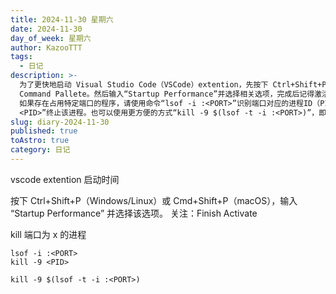 ```yaml
---
title: 2024-11-30 星期六
date: 2024-11-30
day_of_week: 星期六
author: KazooTTT
tags:
  - 日记
description: >-
  为了更快地启动 Visual Studio Code（VSCode）extention，先按下 Ctrl+Shift+P或Cmd+Shift+P进入
  Command Pallete。然后输入“Startup Performance”并选择相关选项，完成后记得激活功能以保持其设置。
  如果存在占用特定端口的程序，请使用命令“lsof -i :<PORT>”识别端口对应的进程ID（PID），再使用命令“kill -9
  <PID>”终止该进程。也可以使用更方便的方式“kill -9 $(lsof -t -i :<PORT>)”，即直接杀死占用端口的进程。
slug: diary-2024-11-30
published: true
toAstro: true
category: 日记
---
```


vscode extention 启动时间

按下 Ctrl+Shift+P（Windows/Linux）或 Cmd+Shift+P（macOS），输入 “Startup Performance” 并选择该选项。 关注：Finish Activate

kill 端口为 x 的进程

```
lsof -i :<PORT>
kill -9 <PID>
```

```
kill -9 $(lsof -t -i :<PORT>)
```
